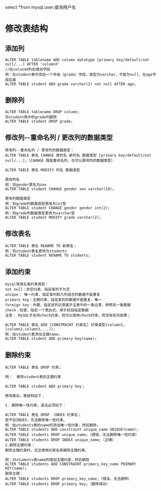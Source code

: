 select *from mysql.user;查询用户名
# 修改表结构
## 添加列
	ALTER TABLE tablename ADD column datatype [primary key/default/not null/...] AFTER 'columnX' 
	//在colunmX列后增加字段
	例：在student表中添加一个年级（grade）字段，类型为varchar，不能为null，在age字段后面
	ALTER TABLE student ADD grade varchar(2) not null AFTER age;
## 删除列
	ALTER TABLE tablename DROP column;
	将student表中的grade列删除
	ALTER TABLE student DROP grade;
## 修改列--重命名列 / 更改列的数据类型
	修改列--重命名列 / 更改列的数据类型：
	ALTER TABLE 表名 CHANGE 原列名 新列名 数据类型 [primary key/default/not null/...];（CHANGE 既能重命名列，也可以更改列的数据类型）
	
	ALTER TABLE 表名 MODIFY 列名 数据类型
	
	更改列名
	例：将gender更名为sex
	ALTER TABLE student CHANGE gender sex varchar(10);
	
	更改列数据类型
	例：将grade列数据类型更改为int型
	ALTER TABLE student CHANGE gender gender int(2);
	例：将grade列数据类型更改为varchar型
	ALTER TABLE student MODIFY grade varchar(2);
## 修改表名
	ALTER TABLE 表名 RENAME TO 新表名；
	例：将student表名更改为students
	ALTER TABLE student RENAME TO students;
## 添加约束
	mysql常用五类约束类型：
	not null：非空约束，指定某列不为空 
	unique： 唯一约束，指定某列和几列组合的数据不能重复 
	primary key：主键约束，指定某列的数据不能重复、唯一 
	foreign key：外键，指定该列记录属于主表中的一条记录，参照另一条数据 
	check：检查，指定一个表达式，用于检验指定数据 
	注意： MySQL不支持check约束，但可以使用check约束，而没有任何效果；
	
	ALTER TABLE 表名 ADD [CONSTRAINT 约束名] 约束类型(column1,[column2,column3,...]);
	例：给student表添加主键name;
	ALTER TABLE student ADD primary key(name);
## 删除约束
	ALTER TABLE 表名 DROP 约束;
	
	例：  删除student表的主键约束
	
	ALTER TABLE student ADD primary key；
	
	修改表后，表结构如下：
	
	1. 删除唯一性约束，语法必须如下：
	
	ALTER TABLE 表名 DROP  INDEX 约束名；
	若不加INDEX，无法删除唯一性约束。
	例：给students表的name列添加唯一性约束，然后删除。
	ALTER TABLE students ADD constraint unique_name UNIQUE(name);
	ALTER TABLE students DROP unique_name;（报错，无法删除唯一性约束）
	ALTER TABLE students DROP INDEX unique_name;（正确）
	2.删除主键约束：
	删除主键约束时，无法使用约束名来删除主键约束。
	
	例：对students表name列增加主键约束，然后删除
	ALTER TABLE students ADD CONSTRAINT primary_key_name PRIMARY KEY(name); 
	删除主键：
	ALTER TABLE students DROP primary_key_name;（错误，无法删除）
	ALTER TABLE students DROP primary key;（删除成功）
	